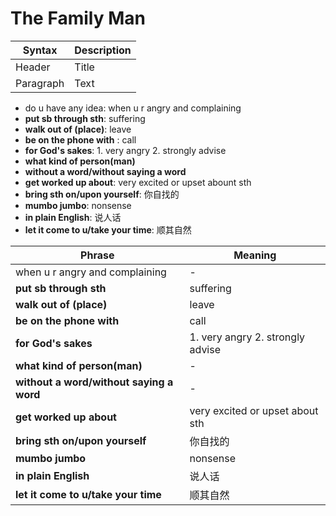 # The Family Man
| Syntax      | Description |
| ----------- | ----------- |
| Header      | Title       |
| Paragraph   | Text        |
- do u have any idea: when u r angry and complaining
- **put sb through sth**: suffering
- **walk out of (place)**: leave
- **be on the phone with** : call 
- **for God's sakes**: 1. very angry 2. strongly advise
- **what kind of person(man)**
- **without a word/without saying a word**
- **get worked up about**: very excited or upset abount sth
- **bring sth on/upon yourself**: 你自找的
- **mumbo jumbo**: nonsense
- **in plain English**: 说人话
- **let it come to u/take your time**: 顺其自然

| Phrase                            | Meaning                                     |
|-----------------------------------|---------------------------------------------|
| when u r angry and complaining    | -                                           |
| **put sb through sth**            | suffering                                   |
| **walk out of (place)**           | leave                                       |
| **be on the phone with**          | call                                        |
| **for God's sakes**               | 1. very angry 2. strongly advise           |
| **what kind of person(man)**      | -                                           |
| **without a word/without saying a word** | -                                     |
| **get worked up about**           | very excited or upset about sth            |
| **bring sth on/upon yourself**    | 你自找的                                   |
| **mumbo jumbo**                   | nonsense                                   |
| **in plain English**              | 说人话                                      |
| **let it come to u/take your time** | 顺其自然                                  |


